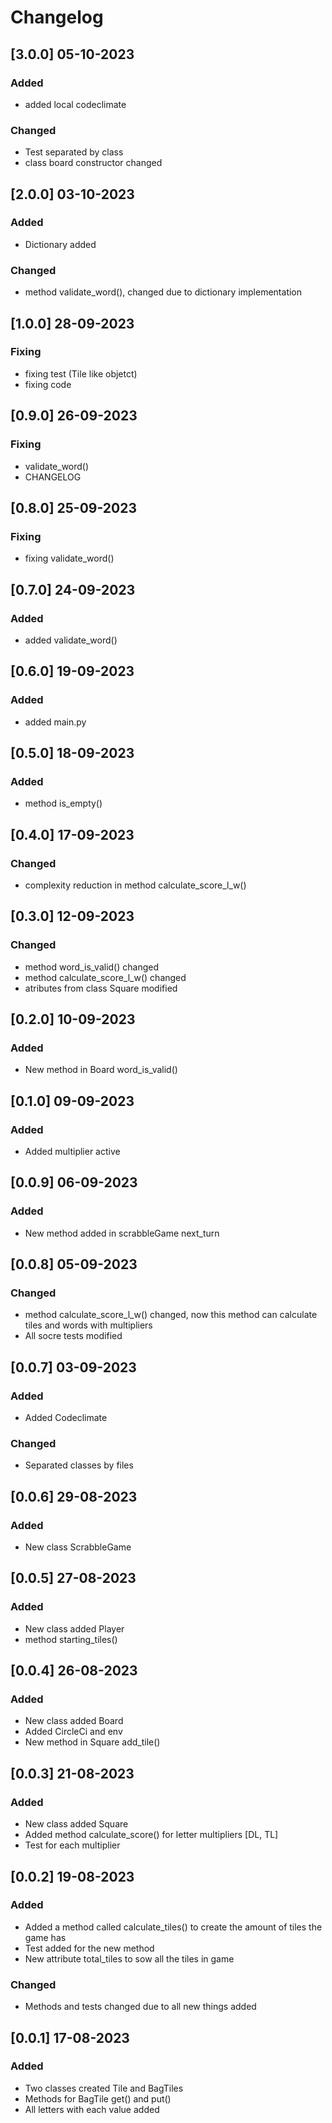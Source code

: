 # Changelog

## [3.0.0] 05-10-2023

### Added

- added local codeclimate

### Changed

- Test separated by class
- class board constructor changed

## [2.0.0] 03-10-2023

### Added

- Dictionary added

### Changed
- method validate_word(), changed due to dictionary implementation

## [1.0.0] 28-09-2023

### Fixing

- fixing test (Tile like objetct)
- fixing code

## [0.9.0] 26-09-2023

### Fixing
- validate_word()
- CHANGELOG

## [0.8.0] 25-09-2023

### Fixing

- fixing validate_word()


## [0.7.0] 24-09-2023

### Added 

- added validate_word() 

## [0.6.0] 19-09-2023

### Added

- added main.py

## [0.5.0] 18-09-2023

### Added

- method is_empty()

## [0.4.0] 17-09-2023

### Changed

- complexity reduction in method calculate_score_l_w()

## [0.3.0] 12-09-2023

### Changed

- method word_is_valid() changed 
- method calculate_score_l_w() changed
- atributes from class Square modified 

## [0.2.0] 10-09-2023

### Added

- New method in Board word_is_valid()

## [0.1.0] 09-09-2023

### Added

- Added multiplier active 

## [0.0.9] 06-09-2023

### Added

- New method added in scrabbleGame next_turn

## [0.0.8] 05-09-2023

### Changed

- method calculate_score_l_w() changed, now this method can calculate tiles and words with multipliers
- All socre tests modified 

## [0.0.7] 03-09-2023

### Added

- Added Codeclimate

### Changed

- Separated classes by files

## [0.0.6] 29-08-2023

### Added

- New class ScrabbleGame

## [0.0.5] 27-08-2023

### Added

- New class added Player
- method starting_tiles()

## [0.0.4] 26-08-2023

### Added

- New class added Board
- Added CircleCi and env
- New method in Square add_tile()

## [0.0.3] 21-08-2023

### Added

- New class added Square
- Added method calculate_score() for letter multipliers [DL, TL]
- Test for each multiplier

## [0.0.2] 19-08-2023

### Added

- Added a method called calculate_tiles() to create the amount of tiles the game has
- Test added for the new method
- New attribute total_tiles to sow all the tiles in game

### Changed

- Methods and tests changed due to all new things added

## [0.0.1] 17-08-2023

### Added

- Two classes created Tile and BagTiles
- Methods for BagTile get() and put()
- All letters with each value added